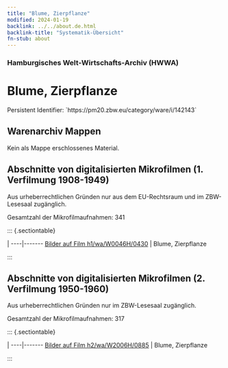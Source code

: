 ```yaml
---
title: "Blume, Zierpflanze"
modified: 2024-01-19
backlink: ../../about.de.html
backlink-title: "Systematik-Übersicht"
fn-stub: about
---
```


### Hamburgisches Welt-Wirtschafts-Archiv (HWWA)

# Blume, Zierpflanze

<div class="hint">Persistent Identifier: `https://pm20.zbw.eu/category/ware/i/142143`</div>







## Warenarchiv Mappen





Kein als Mappe erschlossenes Material.



<a id="filmsections" />

## Abschnitte von digitalisierten Mikrofilmen (1. Verfilmung 1908-1949)

<p>Aus urheberrechtlichen Gründen nur aus dem EU-Rechtsraum und im ZBW-Lesesaal zugänglich.</p>


<p>Gesamtzahl der Mikrofilmaufnahmen: 341</p>





::: {.sectiontable}

 | 
----|-------
<a class="btn" href="https://pm20.zbw.eu/film/h1/wa/W0046H/0430" rel="nofollow">Bilder auf Film h1/wa/W0046H/0430</a> | Blume, Zierpflanze


:::




## Abschnitte von digitalisierten Mikrofilmen (2. Verfilmung 1950-1960)

<p>Aus urheberrechtlichen Gründen nur im ZBW-Lesesaal zugänglich.</p>


<p>Gesamtzahl der Mikrofilmaufnahmen: 317</p>





::: {.sectiontable}

 | 
----|-------
<a class="btn" href="https://pm20.zbw.eu/film/h2/wa/W2006H/0885" rel="nofollow">Bilder auf Film h2/wa/W2006H/0885</a> | Blume, Zierpflanze


:::
















